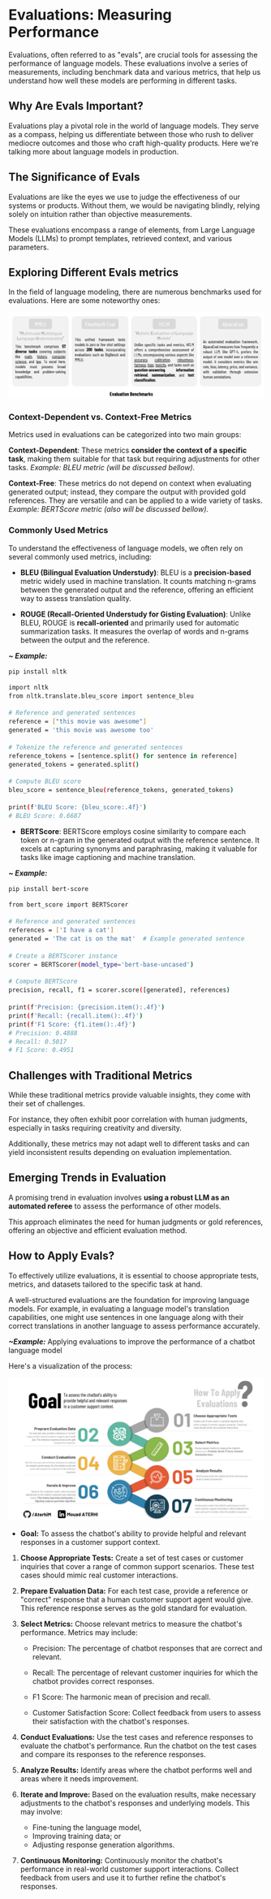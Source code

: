 # **Evaluations: Measuring Performance**

Evaluations, often referred to as "evals", are crucial tools for assessing the performance of language models. These evaluations involve a series of measurements, including benchmark data and various metrics, that help us understand how well these models are performing in different tasks.

## **Why Are Evals Important?**

Evaluations play a pivotal role in the world of language models. They serve as a compass, helping us differentiate between those who rush to deliver mediocre outcomes and those who craft high-quality products. Here we're talking more about language models in production.

## **The Significance of Evals**

Evaluations are like the eyes we use to judge the effectiveness of our systems or products. Without them, we would be navigating blindly, relying solely on intuition rather than objective measurements.

These evaluations encompass a range of elements, from Large Language Models (LLMs) to prompt templates, retrieved context, and various parameters.

## **Exploring Different Evals metrics**

In the field of language modeling, there are numerous benchmarks used for evaluations. Here are some noteworthy ones:

![Evaluation Benchmarks](../images/evals/benchmarks.png)

### **Context-Dependent vs. Context-Free Metrics**

Metrics used in evaluations can be categorized into two main groups:

**Context-Dependent**: These metrics **consider the context of a specific task**, making them suitable for that task but requiring adjustments for other tasks. *Example: BLEU metric (will be discussed bellow).*

**Context-Free**: These metrics do not depend on context when evaluating generated output; instead, they compare the output with provided gold references. They are versatile and can be applied to a wide variety of tasks. *Example: BERTScore metric (also will be discussed bellow).*

### **Commonly Used Metrics**

To understand the effectiveness of language models, we often rely on several commonly used metrics, including:

* **BLEU (Bilingual Evaluation Understudy)**: BLEU is a **precision-based** metric widely used in machine translation. It counts matching n-grams between the generated output and the reference, offering an efficient way to assess translation quality.

* **ROUGE (Recall-Oriented Understudy for Gisting Evaluation)**: Unlike BLEU, ROUGE is **recall-oriented** and primarily used for automatic summarization tasks. It measures the overlap of words and n-grams between the output and the reference.

***~ Example:***

```bash
pip install nltk
```

```bash
import nltk
from nltk.translate.bleu_score import sentence_bleu

# Reference and generated sentences
reference = ["this movie was awesome"]
generated = 'this movie was awesome too'

# Tokenize the reference and generated sentences
reference_tokens = [sentence.split() for sentence in reference]
generated_tokens = generated.split()

# Compute BLEU score
bleu_score = sentence_bleu(reference_tokens, generated_tokens)

print(f'BLEU Score: {bleu_score:.4f}')
# BLEU Score: 0.6687
```

* **BERTScore**: BERTScore employs cosine similarity to compare each token or n-gram in the generated output with the reference sentence. It excels at capturing synonyms and paraphrasing, making it valuable for tasks like image captioning and machine translation.

***~ Example:***

```bash
pip install bert-score
```

```bash
from bert_score import BERTScorer

# Reference and generated sentences
references = ['I have a cat']
generated = 'The cat is on the mat'  # Example generated sentence

# Create a BERTScorer instance
scorer = BERTScorer(model_type='bert-base-uncased')

# Compute BERTScore
precision, recall, f1 = scorer.score([generated], references)

print(f'Precision: {precision.item():.4f}')
print(f'Recall: {recall.item():.4f}')
print(f'F1 Score: {f1.item():.4f}')
# Precision: 0.4888
# Recall: 0.5017
# F1 Score: 0.4951
```

## **Challenges with Traditional Metrics**

While these traditional metrics provide valuable insights, they come with their set of challenges. 

For instance, they often exhibit poor correlation with human judgments, especially in tasks requiring creativity and diversity. 

Additionally, these metrics may not adapt well to different tasks and can yield inconsistent results depending on evaluation implementation.

## **Emerging Trends in Evaluation**

A promising trend in evaluation involves **using a robust LLM as an automated referee** to assess the performance of other models. 

This approach eliminates the need for human judgments or gold references, offering an objective and efficient evaluation method.

## **How to Apply Evals?**

To effectively utilize evaluations, it is essential to choose appropriate tests, metrics, and datasets tailored to the specific task at hand. 

A well-structured evaluations are the foundation for improving language models. For example, in evaluating a language model's translation capabilities, one might use sentences in one language along with their correct translations in another language to assess performance accurately.

***~Example:*** Applying evaluations to improve the performance of a chatbot language model

Here's a visualization of the process: 

![EvalApplicationExample](../images/evals/how_to_apply_evals.png)

* **Goal:** To assess the chatbot's ability to provide helpful and relevant responses in a customer support context.

1. **Choose Appropriate Tests:** Create a set of test cases or customer inquiries that cover a range of common support scenarios. These test cases should mimic real customer interactions.

2. **Prepare Evaluation Data:** For each test case, provide a reference or "correct" response that a human customer support agent would give. This reference response serves as the gold standard for evaluation.

3. **Select Metrics:** Choose relevant metrics to measure the chatbot's performance. Metrics may include:

    * Precision: The percentage of chatbot responses that are correct and relevant.
    
    * Recall: The percentage of relevant customer inquiries for which the chatbot provides correct responses.
    
    * F1 Score: The harmonic mean of precision and recall.
    
    * Customer Satisfaction Score: Collect feedback from users to assess their satisfaction with the chatbot's responses.

4. **Conduct Evaluations:** Use the test cases and reference responses to evaluate the chatbot's performance. Run the chatbot on the test cases and compare its responses to the reference responses.

5. **Analyze Results:** Identify areas where the chatbot performs well and areas where it needs improvement.

6. **Iterate and Improve:** Based on the evaluation results, make necessary adjustments to the chatbot's responses and underlying models. This may involve: 

    - Fine-tuning the language model, 
    - Improving training data; or 
    - Adjusting response generation algorithms.

7. **Continuous Monitoring:** Continuously monitor the chatbot's performance in real-world customer support interactions. Collect feedback from users and use it to further refine the chatbot's responses.
